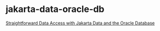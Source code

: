 # jakarta-data-oracle-db
[Straightforward Data Access with Jakarta Data and the Oracle Database](https://juarezjunior.medium.com/straightforward-data-access-with-jakarta-data-and-the-oracle-database-b789b99e4c9b)
